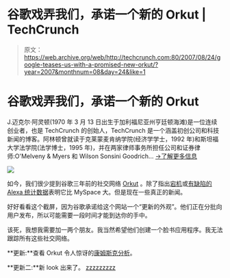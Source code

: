 # 谷歌戏弄我们，承诺一个新的 Orkut | TechCrunch

> 原文：<https://web.archive.org/web/http://techcrunch.com:80/2007/08/24/google-teases-us-with-a-promised-new-orkut/?year=2007&monthnum=08&day=24&like=1>

# 谷歌戏弄我们，承诺一个新的 Orkut

J.迈克尔·阿灵顿(1970 年 3 月 13 日出生于加利福尼亚州亨廷顿海滩)是一位连续创业者，也是 TechCrunch 的创始人，TechCrunch 是一个涵盖初创公司和科技新闻的博客。阿林顿曾就读于克莱蒙麦肯纳学院(经济学学士，1992 年)和斯坦福大学法学院(法学博士，1995 年)，并在两家律师事务所担任公司和证券律师:O'Melveny & Myers 和 Wilson Sonsini Goodrich... [→了解更多信息](/web/20120428004453/http://techcrunch.com/author/michael-arrington/)

![](img/794520eea9e0f0238cdfd2edaccfd8d1.png)

如今，我们很少提到谷歌三年前的社交网络 [Orkut](https://web.archive.org/web/20120428004453/http://www.orkut.com/) 。除了指出[宕机](https://web.archive.org/web/20120428004453/http://www.techcrunch.com/2006/12/29/googles-orkut-down-for-13-hours/)或[有缺陷的 Alexa 统计数据](https://web.archive.org/web/20120428004453/http://www.techcrunch.com/2006/11/01/orkut-bigger-than-myspace-ok-maybe-not/)表明它比 MySpace 大。但是现在一些真正的新闻。

好好看看这个截屏，因为谷歌承诺给这个网站一个“更新的外观”。他们正在分批向用户发布，所以可能需要一段时间才能到达你的手中。

该死，我想我需要加一两个朋友。我当然希望他们创建一个脸书应用程序。我无法跟踪所有这些社交网络。

**更新:**查看 Orkut 令人惊讶的[康姆斯克分析](https://web.archive.org/web/20120428004453/http://www.techcrunch.com/2007/08/24/is-orkut-a-social-networking-heavyweight-comscore-says-yes/)。

**更新二:**新 look 出来了。 [zzzzzzzzz](https://web.archive.org/web/20120428004453/http://www.techcrunch.com/2007/08/24/orkut-redesign-borrrrrring/)